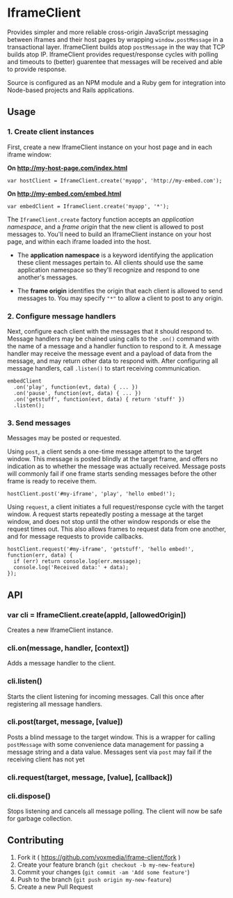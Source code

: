 # IframeClient

Provides simpler and more reliable cross-origin JavaScript messaging between iframes and their host pages by wrapping `window.postMessage` in a transactional layer. IframeClient builds atop `postMessage` in the way that TCP builds atop IP. IframeClient provides request/response cycles with polling and timeouts to (better) guarentee that messages will be received and able to provide response.

Source is configured as an NPM module and a Ruby gem for integration into Node-based projects and Rails applications.

## Usage

### 1. Create client instances

First, create a new IframeClient instance on your host page and in each iframe window:

**On http://my-host-page.com/index.html**

```
var hostClient = IframeClient.create('myapp', 'http://my-embed.com');
```

**On http://my-embed.com/embed.html**

```
var embedClient = IframeClient.create('myapp', '*');
```

The `IframeClient.create` factory function accepts an _application namespace_, and a _frame origin_ that the new client is allowed to post messages to. You'll need to build an IframeClient instance on your host page, and within each iframe loaded into the host.

* The **application namespace** is a keyword identifying the application these client messages pertain to. All clients should use the same application namespace so they'll recognize and respond to one another's messages.

* The **frame origin** identifies the origin that each client is allowed to send messages to. You may specify `"*"` to allow a client to post to any origin.

### 2. Configure message handlers

Next, configure each client with the messages that it should respond to. Message handlers may be chained using calls to the `.on()` command with the name of a message and a handler function to respond to it. A message handler may receive the message event and a payload of data from the message, and may return other data to respond with. After configuring all message handlers, call `.listen()` to start receiving communication.

```
embedClient
  .on('play', function(evt, data) { ... })
  .on('pause', function(evt, data) { ... })
  .on('getstuff', function(evt, data) { return 'stuff' })
  .listen();
```

### 3. Send messages

Messages may be posted or requested.

Using `post`, a client sends a one-time message attempt to the target window. This message is posted blindly at the target frame, and offers no indication as to whether the message was actually received. Message posts will commonly fail if one frame starts sending messages before the other frame is ready to receive them.

```
hostClient.post('#my-iframe', 'play', 'hello embed!');
```

Using `request`, a client initiates a full request/response cycle with the target window. A request starts repeatedly posting a message at the target window, and does not stop until the other window responds or else the request times out. This also allows frames to request data from one another, and for message requests to provide callbacks.

```
hostClient.request('#my-iframe', 'getstuff', 'hello embed!', function(err, data) {
  if (err) return console.log(err.message);
  console.log('Received data:' + data);
});
```

## API

### var cli = IframeClient.create(appId, [allowedOrigin])

Creates a new IframeClient instance.

### cli.on(message, handler, [context])

Adds a message handler to the client.

### cli.listen()

Starts the client listening for incoming messages. Call this once after registering all message handlers.

### cli.post(target, message, [value])

Posts a blind message to the target window. This is a wrapper for calling `postMessage` with some convenience data management for passing a message string and a data value. Messages sent via `post` may fail if the receiving client has not yet

### cli.request(target, message, [value], [callback])

### cli.dispose()

Stops listening and cancels all message polling. The client will now be safe for garbage collection.

## Contributing

1. Fork it ( https://github.com/voxmedia/iframe-client/fork )
2. Create your feature branch (`git checkout -b my-new-feature`)
3. Commit your changes (`git commit -am 'Add some feature'`)
4. Push to the branch (`git push origin my-new-feature`)
5. Create a new Pull Request